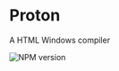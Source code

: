 # Proton

A HTML Windows compiler

<img src="https://img.shields.io/badge/Proton-A%20HTML%20Windows%20compiler-brightgreen" alt="NPM version" />